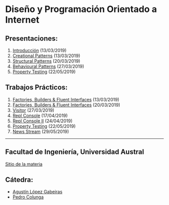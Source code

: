# Diseño y Programación Orientado a Internet


## Presentaciones:

1. [Introducción](intro) (13/03/2019)
2. [Creational Patterns](creational) (13/03/2019)
3. [Structural Patterns](structural) (20/03/2019)
4. [Behavioural Patterns](behaviour) (27/03/2019) 
5. [Property Testing](testing) (22/05/2019) 

## Trabajos Prácticos:

1. [Factories, Builders & Fluent Interfaces](practice/creational) (13/03/2019)
2. [Factories, Builders & Fluent Interfaces](practice/normalization) (20/03/2019)
3. [Visitor](practice/visitor) (27/03/2019)
4. [Repl Console](practice/repl-1) (17/04/2019)
5. [Repl Console II](practice/repl-2) (24/04/2019)
6. [Property Testing](practice/testing) (22/05/2019)
7. [News Stream](practice/news) (29/05/2019)

---

## Facultad de Ingeniería, Universidad Austral

[Sitio de la materia](http://facultaddeingenieria.github.io/daoo)

## Cátedra:

* [Agustín López Gabeiras](//github.com/agustinlg)
* [Pedro Colunga](//github.com/pcolunga)
